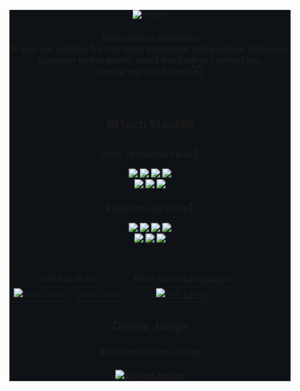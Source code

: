 <div align="center" style="background-color:#0e1217">

![header](https://capsule-render.vercel.app/api?type=soft&color=gradient&text=Joo&height=200&fontSize=100&animation=twinkling)

<h3>Welcome to Jootopia!<br/>
If you are looking for the most energetic and positive Software Engineer in the world, don’t hesitate to contact me.<br/>
Check my info below👇👇</h3>
<br/>

<h2>⌨️Tech Stack⌨️</h2>
<h3>Core Technical Skills🥇</h3>
<p>
<img  src="https://img.shields.io/badge/Java-007396?style=flat&logo=Java&logoColor=white"/></a>
<img  src="https://img.shields.io/badge/HTML5-E34F26?style=flat&logo=HTML5&logoColor=white"/></a>
<img  src="https://img.shields.io/badge/CSS3-1572B6?style=flat&logo=CSS3&logoColor=white"/></a>
<img  src="https://img.shields.io/badge/javaScript-F7DF1E?style=flat&logo=JavaScript&logoColor=black"/>
</a><br>
<img  src="https://img.shields.io/badge/PostgreSQL-336791?style=flat&logo=PostgreSQL&logoColor=white"/></a>
<img  src="https://img.shields.io/badge/Spring-6DB33F?style=flat&logo=Spring&logoColor=white"/></a>
<img  src="https://img.shields.io/badge/SpringBoot-6DB33F?style=flat&logo=Spring&logoColor=white"/></a>
</p>

<h3>Experienced Skills🥈</h3>
<p>
<img  src="https://img.shields.io/badge/C-A8B9CC?style=flat&logo=C&logoColor=white"/></a>
<img  src="https://img.shields.io/badge/C++-00599C?style=flat&logo=C%2B%2B&logoColor=white"/></a>
<img  src="https://img.shields.io/badge/Python-3776AB?style=flat&logo=Python&logoColor=white"/></a>
<img  src="https://img.shields.io/badge/React-61DAFB?style=flat&logo=React&logoColor=black"/></a><br/>
<img  src="https://img.shields.io/badge/WordPress-21759B?style=flat&logo=WordPress&logoColor=white"/></a>
<img  src="https://img.shields.io/badge/MySQL-4479A1?style=flat&logo=MySQL&logoColor=white"/></a>
<img  src="https://img.shields.io/badge/Amazon AWS-232F3E?style=flat&logo=Amazon AWS&logoColor=white"/></a>
</p>
<br/>

| GitHub Stats | Most Used Languages |
|:----:|:----:|
| ![Jooo0ooo's github stats](https://github-readme-stats.vercel.app/api?username=jooo0ooo&show_icons=true&theme=dracula) | [![Top Langs](https://github-readme-stats.vercel.app/api/top-langs/?username=jooo0ooo&layout=compact&theme=dracula)](https://github.com/jooo0ooo/github-readme-stats) |


<h2>Online Judge</h2>
<h3>Baekjoon Online Judge<h3>

[![solved.ac tier](http://mazassumnida.wtf/api/v2/generate_badge?boj=wldn3634)](https://solved.ac/wldn3634)
<!--
**jooo0ooo/jooo0ooo** is a ✨ _special_ ✨ repository because its `README.md` (this file) appears on your GitHub profile.

Here are some ideas to get you started:

- 🔭 I’m currently working on ...
- 🌱 I’m currently learning ...
- 👯 I’m looking to collaborate on ...
- 🤔 I’m looking for help with ...
- 💬 Ask me about ...
- 📫 How to reach me: ...
- 😄 Pronouns: ...
- ⚡ Fun fact: ...
-->
</div>